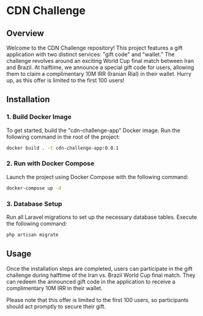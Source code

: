 # CDN Challenge

## Overview

Welcome to the CDN Challenge repository! This project features a gift application with two distinct services: "gift code" and "wallet." The challenge revolves around an exciting World Cup final match between Iran and Brazil. At halftime, we announce a special gift code for users, allowing them to claim a complimentary 10M IRR (Iranian Rial) in their wallet. Hurry up, as this offer is limited to the first 100 users!

## Installation

### 1. Build Docker Image

To get started, build the "cdn-challenge-app" Docker image. Run the following command in the root of the project:

```bash
docker build . -t cdn-challenge-app:0.0.1
```
### 2. Run with Docker Compose

Launch the project using Docker Compose with the following command:


```bash
docker-compose up -d
```
### 3. Database Setup

Run all Laravel migrations to set up the necessary database tables. Execute the following command:

```bash
php artisan migrate
```

## Usage
Once the installation steps are completed, users can participate in the gift challenge during halftime of the Iran vs. Brazil World Cup final match. They can redeem the announced gift code in the application to receive a complimentary 10M IRR in their wallet.

Please note that this offer is limited to the first 100 users, so participants should act promptly to secure their gift.
